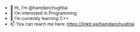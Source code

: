 - 👋 Hi, I’m @hamdanchughtai
- 👀 I’m interested in Programming
- 🌱 I’m currently learning C++
- 📫 You can reach me here: https://linktr.ee/hamdanchughtai

<!---
hamdanchughtai/hamdanchughtai is a ✨ special ✨ repository because its `README.md` (this file) appears on your GitHub profile.
You can click the Preview link to take a look at your changes.
--->
